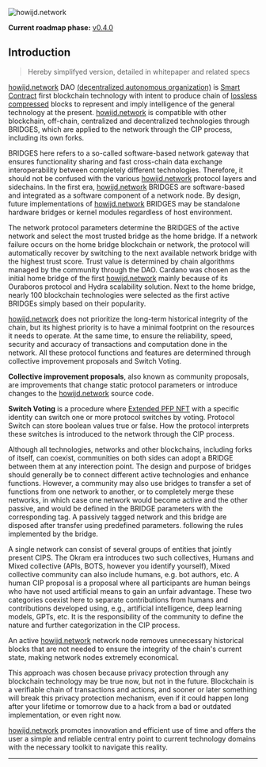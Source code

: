 ![howijd.network](https://raw.githubusercontent.com/howijd/howijd.network/main/assets/images/howijd/src/howijd-full.svg)

**Current roadmap phase:** [v0.4.0](https://github.com/orgs/howijd/projects/23)

## **Introduction**

> Hereby simplifyed version, detailed  in whitepaper and related specs 

[howijd.network] DAO [(decentralized autonomous organization)][dao] is [Smart Contract][smart-contract] first blockchain technology with intent to produce chain of [lossless compressed][lossless-compression] blocks to represent and imply intelligence of the general technology at the present. [howijd.network] is compatible with other blockchain, off-chain, centralized and decentralized technologies through BRIDGES, which are applied to the network through the CIP process, including its own forks.

BRIDGES here refers to a so-called software-based network gateway that ensures functionality sharing and fast cross-chain data exchange interoperability between completely different technologies. Therefore, it should not be confused with the various [howijd.network] protocol layers and sidechains. In the first era, [howijd.network] BRIDGES are software-based and integrated as a software component of a network node. By design, future implementations of [howijd.network] BRIDGES may be standalone hardware bridges or kernel modules regardless of host environment.

The network protocol parameters determine the BRIDGES of the active network and select the most trusted bridge as the home bridge. If a network failure occurs on the home bridge blockchain or network, the protocol will automatically recover by switching to the next available network bridge with the highest trust score. Trust value is determined by chain algorithms managed by the community through the DAO. Cardano was chosen as the initial home bridge of the first [howijd.network] mainly because of its Ouraboros protocol and Hydra scalability solution. Next to the home bridge, nearly 100 blockchain technologies were selected as the first active BRIDGEs simply based on their popularity.

[howijd.network] does not prioritize the long-term historical integrity of the chain, but its highest priority is to have a minimal footprint on the resources it needs to operate. At the same time, to ensure the reliability, speed, security and accuracy of transactions and computation done in the network. All these protocol functions and features are determined through collective improvement proposals and Switch Voting.

**Collective improvement proposals**, also known as community proposals, are improvements that change static protocol parameters or introduce changes to the [howijd.network] source code.

**Switch Voting** is a procedure where [Extended PFP NFT][pfp] with a specific identity can switch one or more protocol switches by voting. Protocol Switch can store boolean values true or false. How the protocol interprets these switches is introduced to the network through the CIP process.

Although all technologies, networks and other blockchains, including forks of itself, can coexist, communities on both sides can adopt a BRIDGE between them at any interection point. The design and purpose of bridges should generally be to connect different active technologies and enhance functions. However, a community may also use bridges to transfer a set of functions from one network to another, or to completely merge these networks, in which case one network would become active and the other passive, and would be defined in the BRIDGE parameters with the corresponding tag. A passively tagged network and this bridge are disposed after transfer using predefined parameters. following the rules implemented by the bridge.

A single network can consist of several groups of entities that jointly present CIPS. The Okram era introduces two such collectives, Humans and Mixed collective (APIs, BOTS, however you identify yourself), Mixed collective community can also include humans, e.g. bot authors, etc. A human CIP proposal is a proposal where all participants are human beings who have not used artificial means to gain an unfair advantage. These two categories coexist here to separate contributions from humans and contributions developed using, e.g., artificial intelligence, deep learning models, GPTs, etc. It is the responsibility of the community to define the nature and further categorization in the CIP process.

An active [howijd.network] network node removes unnecessary historical blocks that are not needed to ensure the integrity of the chain's current state, making network nodes extremely economical.

This approach was chosen because privacy protection through any blockchain technology may be true now, but not in the future. Blockchain is a verifiable chain of transactions and actions, and sooner or later something will break this privacy protection mechanism, even if it could happen long after your lifetime or tomorrow due to a hack from a bad or outdated implementation, or even right now.

[howijd.network] promotes innovation and efficient use of time and offers the user a simple and reliable central entry point to current technology domains with the necessary toolkit to navigate this reality.

---

[howijd.network]: https://howijd.network
[smart-contract]: https://en.wikipedia.org/wiki/Smart_contract
[lossless-compression]: https://en.wikipedia.org/wiki/Lossless_compression
[dao]: https://en.wikipedia.org/wiki/Decentralized_autonomous_organization
[pfp]: https://www.coindesk.com/learn/what-are-pfp-nfts/
